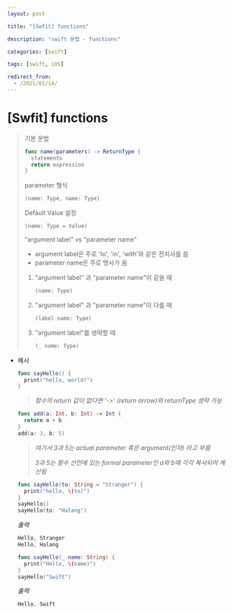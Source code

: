 ```yaml
---
layout: post

title: "[Swfit] functions"

description: "swift 문법 - functions"

categories: [swift]

tags: [swift, iOS]

redirect_from:
  - /2021/01/14/
---
```


# [Swfit] functions

> 기본 문법
>
> ```swift
> func name(parameters) -> ReturnType {
>   statements
>   return expression
> }
> ```
>
> 
>
> parameter 형식
>
> ```swift
> (name: Type, name: Type)
> ```
>
> 
>
> Default Value 설정
>
> ```swift
> (name: Type = Value)
> ```
>
> 
>
> "argument label" vs "parameter name"
>
> - argument label은 주로 'to', 'in', 'with'와 같은 전치사를 씀
> - parameter name은 주로 명사가 옴
>
> 1. "argument label" 과 "parameter name"이 같을 때
>
>    ```swift
>    (name: Type)
>    ```
>
> 2. "argument label" 과 "parameter name"이 다를 때
>
>    ```swift
>    (label name: Type)
>    ```
>
> 3. "argument label"를 생략할 때
>
>    ```swift
>    (_ name: Type)
>    ```
>
>    



- 예시

  ```swift
  func sayHello() {
    print("hello, world!")
  }
  ```

  > *함수의 return 값이 없다면 '->' (return arrow)와 returnType 생략 가능*

  

  ```swift
  func add(a: Int, b: Int) -> Int {
    return a + b
  }
  add(a: 3, b: 5)
  ```

  > *여기서 3과 5는 actual parameter 혹은 argument(인자) 라고 부름*
  >
  > *3과 5는 함수 선언에 있는 formal parameter인 a와 b에 각각 복사되어 계산됨*

  

  ```swift
  func sayHello(to: String = "Stranger") {
    print("hello, \(to)")
  }
  sayHello()
  sayHello(to: "Halang")
  ```

  *출력*

  ```swift
  Hello, Stranger
  Hello, Halang
  ```

  

  

  ```swift
  func sayHello(_ name: String) {
    print("Hello, \(name)")
  }
  sayHello("Swift")
  ```

  *출력*

  ```swift
  Hello, Swift
  ```

  



